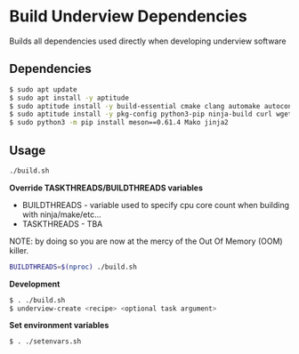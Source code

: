# Build Underview Dependencies

Builds all dependencies used directly when developing underview software

## Dependencies

```sh
$ sudo apt update
$ sudo apt install -y aptitude
$ sudo aptitude install -y build-essential cmake clang automake autoconf libtool flex bison m4 yasm
$ sudo aptitude install -y pkg-config python3-pip ninja-build curl wget git gperf texinfo
$ sudo python3 -m pip install meson==0.61.4 Mako jinja2
```

## Usage

```sh
./build.sh
```

**Override TASKTHREADS/BUILDTHREADS variables**

* BUILDTHREADS - variable used to specify cpu core count when building with ninja/make/etc...
* TASKTHREADS  - TBA

NOTE: by doing so you are now at the mercy of the Out Of Memory (OOM) killer.

```sh
BUILDTHREADS=$(nproc) ./build.sh
```

**Development**
```sh
$ . ./build.sh
$ underview-create <recipe> <optional task argument>
```

**Set environment variables**
```sh
$ . ./setenvars.sh
```
